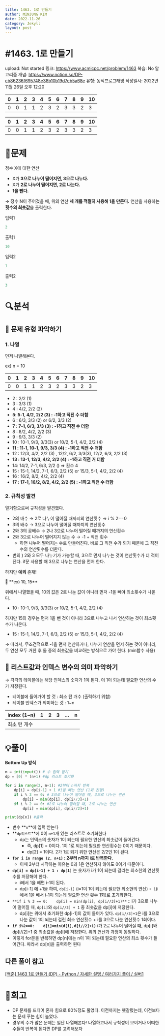 ```yaml
---
title: 1463. 1로 만들기
author: MINJUNG KIM
date: 2022-11-26
category: Jekyll
layout: post
---
```


# #1463. 1로 만들기

upload: Not started
링크: https://www.acmicpc.net/problem/1463
복습: No
알고리즘 개념: https://www.notion.so/DP-cb86236f695748e38b10b19d7eb5a68e
유형: 동적프로그래밍
작성일시: 2022년 11월 26일 오후 12:20

| 0 | 1 | 2 | 3 | 4 | 5 | 6 | 7 | 8 | 9 | 10 |
| --- | --- | --- | --- | --- | --- | --- | --- | --- | --- | --- |
| 0 | 0 | 1 | 1 | 2 | 3 | 2 | 3 | 3 | 2 | 3 |

| 0 | 1 | 2 | 3 | 4 | 5 | 6 | 7 | 8 | 9 | 10 |
| --- | --- | --- | --- | --- | --- | --- | --- | --- | --- | --- |
| 0 | 0 | 1 | 1 | 2 | 3 | 2 | 3 | 3 | 2 | 3 |

# 📖문제

정수 X에 대한 연산

- X가 **3으로 나누어 떨어지면, 3으로 나누다.**
- X가 **2로 나누어 떨어지면, 2로 나눈다.**
- **1을 뺀다.**

→ 정수 N이 주어졌을 때, 위의 연산 **세 개를 적절히 사용해 1을 만든다.** 연산을 사용하는 **횟수의 최솟값**을 출력한다.

입력1

```python
2
```

출력1

```python
10
```

입력2

```python
1
```

출력2

```python
3
```

# 🔍분석

## 👀 문제 유형 파악하기

### 1. 나열

먼저 나열해본다.

ex) n = 10

| 0 | 1 | 2 | 3 | 4 | 5 | 6 | 7 | 8 | 9 | 10 |
| --- | --- | --- | --- | --- | --- | --- | --- | --- | --- | --- |
| 0 | 0 | 1 | 1 | 2 | 3 | 2 | 3 | 3 | 2 | 3 |
- 2 : 2/2 (1)
- 3 : 3/3 (1)
- 4 : 4/2, 2/2 (2)
- **5: 5-1, 4/2, 2/2 (3) : -1하고 직전 수 더함**
- 6 : 6/3, 3/3 (2) or 6/2, 3/3 (2)
- **7 : 7-1, 6/3, 3/3 (3) : -1하고 직전 수 더함**
- 8 : 8/2, 4/2, 2/2 (3)
- 9 : 9/3, 3/3 (2)
- 10 : 10-1, 9/3, 3/3(3) or 10/2, 5-1, 4/2, 2/2 (4)
- **11 : 11-1, 10-1, 9/3, 3/3 (4) : -1하고 직전 수 더함**
- 12 : 12/3, 4/2, 2/2 (3) , 12/2, 6/2, 3/3(3), 12/2, 6/3, 2/2 (3)
- **13 : 13-1, 12/3, 4/2, 2/2 (4) : -1하고 직전 거 더함**
- 14: 14/2, 7-1, 6/3, 2/2 () ⇒ 횟수 4
- 15 : 15-1, 14/2, 7-1, 6/3, 2/2 (5) or 15/3, 5-1, 4/2, 2/2 (4)
- 16 : 16/2, 8/2, 4/2, 2/2 (4)
- **17 : 17-1, 16/2, 8/2, 4/2, 2/2 (5) : -1하고 직전 수 더함**

### 2. 규칙성 발견

열거함으로써 규칙성을 발견했다. 

- 2의 배수 → 2로 나누어 떨어질 때까지의 연산횟수 ⇒ i % 2==0
- 3의 배수 → 3으로 나누어 떨어질 때까지의 연산횟수
- 2와 3의 공배수 → 2나 3으로 나누어 떨어질 때까지의 연산횟수
- 2와 3으로 나누어 떨어지지 않는 수 → -1 + 직전 횟수
    - 하면 나누어 떨어지는 수로 만들어진다. 바로 그 직전 수가 되기 때문에 그 직전 수의 연산횟수를 더한다.
- 번외 ) 2와 3 모두 나누기가 가능할 때, 3으로 먼저 나누는 것이 연산횟수가 더 적어진다. if문 사용할 때 3으로 나누는 연산을 먼저 한다.

하지만 **예외** 존재!

<aside>
📢 **ex) 10, 15**

</aside>

위에서 나열했을 때, 10의 값은 2로 나눈 값이 아니라 먼저 -1을 빼야 최소횟수가 나온다.

- 10 : 10-1, 9/3, 3/3(3) or 10/2, 5-1, 4/2, 2/2 (4)

하지만 15의 경우는 먼저 1을 뺀 것이 아니라 3으로 나누고 나서 연산하는 것이 최소횟수가 나온다.

- 15 : 15-1, 14/2, 7-1, 6/3, 2/2 (5) or 15/3, 5-1, 4/2, 2/2 (4)

⇒ 따라서, 무조건적으로 -1을 먼저 연산하거나, 나누기 연산을 먼저 하는 것이 아니라, 두 연산 모두 거친 후 둘 중의 최솟값을 비교하는 방식으로 가야 한다. (min함수 사용)

## 👀 리스트값과 인덱스 변수의 의미 파악하기

→ 각각의 테이블에는 해당 인덱스의 숫자가 1이 된다. 이 1이 되는데 필요한 연산의 수가 저장된다.

- 테이블에 들어가야 할 것 : 최소 턴 개수 (출력하기 위함)
- 테이블 인덱스가 의미하는 것 : 1~n

| index (1~n) | 1 | 2 | 3 | … | n |
| --- | --- | --- | --- | --- | --- |
| 최소 턴 개수 |  |  |  |  |  |

# 💡풀이

**Bottom Up 방식**

```python
n = int(input()) # 수 입력 받기
dp = [0] * (n+1) #dp 리스트 초기화 

for i in range(2, n+1): #2부터 n까지 반복
    dp[i] = dp[i-1] + 1 #1을 빼는 연산 (1회 진행)
    if i % 3 == 0: # 3으로 나누어 떨어질 때, 3으로 나누는 연산
        dp[i] = min(dp[i], dp[i//3]+1)
    if i % 2 == 0: #2로 나누어 떨어질 때, 2로 나누는 연산
        dp[i] = min(dp[i], dp[i//2]+1)

print(dp[n]) #출력
```

- 변수 **`n`**에 입력 받는다
- **`dp리스트`**에 0이 `n+1`개 있는 리스트로 초기화한다
    - dp는 인덱스의 숫자가 1이 되는데 필요한 연산의 최솟값이 들어간다.
        - 즉, dp[1] = 0이다. 1이 1로 되는데 필요한 연산횟수는 0이기 때문이다.
        - dp[2] = 1이다. 2가 1로 되기 위한 연산은 2/2인 1이 된다.
- **`for i in range (2, n+1)` : 2부터 n까지 i로 반복한다.**
    - 이때 2부터 시작하는 이유는 0과 1은 연산하지 않아도 0이기 때문이다.
- **`dp[i] = dp[i-1] + 1 : dp[1]`** 는 숫자가 i가 1이 되는데 걸리는 최소한의 연산횟수를 저장해야 한다.
    - i에서 1을 빼면 i-1이 된다.
    - dp[i-1] 에 +1을 하여, `dp[i-1]` (i=1이 1이 되는데 필요한 최소한의 연산) `+ 1`(i에서 1을 빼서 i-1이 되는데 필요한 연산 횟수 1회)로 초기화한다.
- `**if i % 3 == 0:    dp[i] = min(dp[i], dp[i//3]+1)**` :: i가 3으로 나누어 떨어질 때, `dp[i]`와 `dp[i//3] + 1` 중 최솟값을 dp[i]에 저장한다.
    - dp[i]는 위에서 초기화한 dp[i-1]의 값이 들어가 있다. `dp[i//3]+1`은 i를 3으로 나눈 값이 1이 되는데 걸린 최소 연산횟수 + i를 3으로 나눈 연산횟수 1회이다.
- **`if i%2==0:    d[i]=min(d[i],d[i//2]+1)`**
i가 2로 나누어 떨어질 때, dp[i]와 dp[i//2]+1 중 최솟값을 dp[i]에 저장한다. 위의 연산과 과정이 동일하다.
- 이렇게 for문을 반복하면 dp[n]에는 n이 1이 되는데 필요한 연산의 최소 횟수가 들어간다. 따라서 dp[n]을 출력하면 된다

## 다른 풀이 참고

[[백준] 1463 1로 만들기 (DP) - Python / 자세한 설명 / 여러가지 풀이 / 실버1](https://bio-info.tistory.com/159)

# 🤔회고

- DP 문제를 드디어 혼자 힘으로 80%정도 풀었다. 이전까지는 헷갈렸는데, 이전보다는 문제 푸는 힘이 늘었다.
- 경우의 수가 많은 문제는 일단 나열해본다! 나열하고나서 규칙성이 보이거나 어떠한 수들이 반복이 된다면 DP를 고려해보자